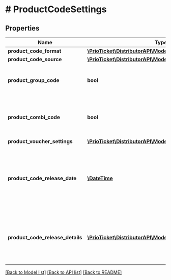 # # ProductCodeSettings

## Properties

Name | Type | Description | Notes
------------ | ------------- | ------------- | -------------
**product_code_format** | [**\PrioTicket\DistributorAPI\Models\ProductCodeFormat**](ProductCodeFormat.md) |  |
**product_code_source** | [**\PrioTicket\DistributorAPI\Models\ProductCodeSource**](ProductCodeSource.md) |  |
**product_group_code** | **bool** | Whether this product supports a group code. In this case a code (&#x60;product_code&#x60;) is returned which is valid for all &#x60;product_type&#x60;s. This code can be used to allow entry to all persons within that booking without using an individual &#x60;product_type_code&#x60;. | [default to false]
**product_combi_code** | **bool** | Whether this product supports a combi code. In this case a code (&#x60;product_code&#x60;) is returned which is valid for all products within a package. This code allows admission to all supplier venues. This is only applicable to combi-products (&#x60;product_combi:true&#x60;). | [default to false]
**product_voucher_settings** | [**\PrioTicket\DistributorAPI\Models\ProductVoucherSettings**](ProductVoucherSettings.md) |  |
**product_code_release_date** | [**\DateTime**](\DateTime.md) | If &#x60;product_code_release_details:DATE_ALLOCATION&#x60;, this field will indicate the date on which the voucher codes will be available. Note that if there are multiple voucher release requirements, all must be met prior to this date, otherwise the voucher will be released as soon as the last requirement is fullfilled.  In case you are subscribed to the Order Notification Event, a webhook will be triggered on this date as well. | [optional]
**product_code_release_details** | [**\PrioTicket\DistributorAPI\Models\VoucherReleaseType[]**](VoucherReleaseType.md) | Requirements for the voucher codes to be released. All requirements must be met for the voucher to be released.  By default the vouchers will be released on Order Confirmation. Be aware that if additional requirements are set, the voucher codes might not immediately be released upon Create Booking.  Additional requirements are only applicable to a very small subset of products. | [optional]

[[Back to Model list]](../../README.md#models) [[Back to API list]](../../README.md#endpoints) [[Back to README]](../../README.md)
